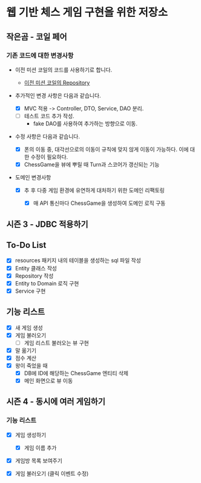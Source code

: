 # 웹 기반 체스 게임 구현을 위한 저장소
## 작은곰 - 코일 페어
### 기존 코드에 대한 변경사항

- 이전 미션 코일의 코드를 사용하기로 합니다.

    - [이전 미션 코일의 Repository](https://github.com/slowcoyle/java-chess)
- 추가적인 변경 사항은 다음과 같습니다.
    
    - [x] MVC 적용 -> Controller, DTO, Service, DAO 분리.
    - [ ] 테스트 코드 추가 작성.
        - fake DAO를 사용하여 추가하는 방향으로 이동.

- 수정 사항은 다음과 같습니다.

    - [x] 폰의 이동 중, 대각선으로의 이동이 규칙에 맞지 않게 이동이 가능하다. 이에 대한 수정이 필요하다.
    - [x] ChessGame을 뷰에 뿌릴 때 Turn과 스코어가 갱신되는 기능 
    
- 도메인 변경사항

    - [x] 추 후 다중 게임 환경에 유연하게 대처하기 위한 도메인 리팩토링
        - [x] 매 API 통신마다 ChessGame을 생성하여 도메인 로직 구동 
        
        
## 시즌 3 - JDBC 적용하기

## To-Do List

 - [x] resources 패키지 내의 테이블을 생성하는 sql 파일 작성
 - [x] Entity 클래스 작성
 - [x] Repository 작성
 - [x] Entity to Domain 로직 구현
 - [x] Service 구현

## 기능 리스트
 - [x] 새 게임 생성
 - [x] 게임 불러오기
    - [ ] 게임 리스트 불러오는 뷰 구현
 - [x] 말 옮기기
 - [x] 점수 계산
 - [x] 왕이 죽었을 때
    - [x] DB에 ID에 해당하는 ChessGame 엔티티 삭제
    - [x] 메인 화면으로 뷰 이동
    
## 시즌 4 - 동시에 여러 게임하기

### 기능 리스트
 - [x] 게임 생성하기
    - [x] 게임 이름 추가
 - [x] 게임방 목록 보여주기
 - [x] 게임 불러오기 (클릭 이벤트 수정)
     